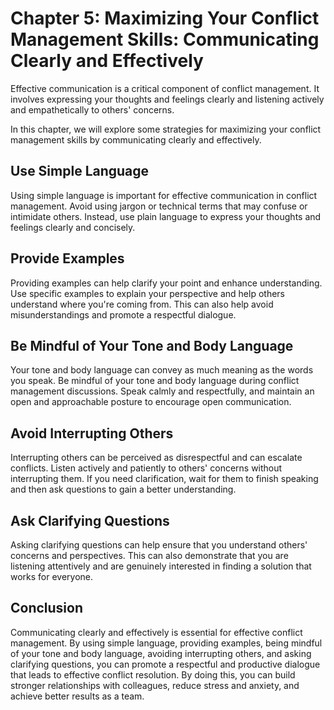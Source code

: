 Chapter 5: Maximizing Your Conflict Management Skills: Communicating Clearly and Effectively
============================================================================================

Effective communication is a critical component of conflict management. It involves expressing your thoughts and feelings clearly and listening actively and empathetically to others' concerns.

In this chapter, we will explore some strategies for maximizing your conflict management skills by communicating clearly and effectively.

Use Simple Language
-------------------

Using simple language is important for effective communication in conflict management. Avoid using jargon or technical terms that may confuse or intimidate others. Instead, use plain language to express your thoughts and feelings clearly and concisely.

Provide Examples
----------------

Providing examples can help clarify your point and enhance understanding. Use specific examples to explain your perspective and help others understand where you're coming from. This can also help avoid misunderstandings and promote a respectful dialogue.

Be Mindful of Your Tone and Body Language
-----------------------------------------

Your tone and body language can convey as much meaning as the words you speak. Be mindful of your tone and body language during conflict management discussions. Speak calmly and respectfully, and maintain an open and approachable posture to encourage open communication.

Avoid Interrupting Others
-------------------------

Interrupting others can be perceived as disrespectful and can escalate conflicts. Listen actively and patiently to others' concerns without interrupting them. If you need clarification, wait for them to finish speaking and then ask questions to gain a better understanding.

Ask Clarifying Questions
------------------------

Asking clarifying questions can help ensure that you understand others' concerns and perspectives. This can also demonstrate that you are listening attentively and are genuinely interested in finding a solution that works for everyone.

Conclusion
----------

Communicating clearly and effectively is essential for effective conflict management. By using simple language, providing examples, being mindful of your tone and body language, avoiding interrupting others, and asking clarifying questions, you can promote a respectful and productive dialogue that leads to effective conflict resolution. By doing this, you can build stronger relationships with colleagues, reduce stress and anxiety, and achieve better results as a team.
